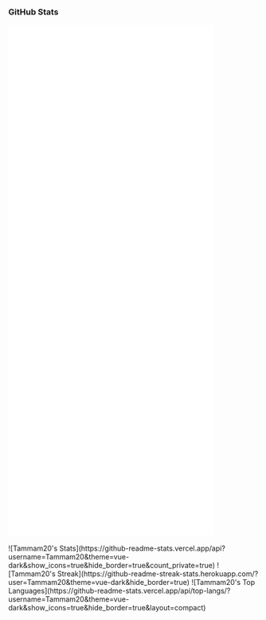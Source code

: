 ### GitHub Stats

<p align="left"><img src="https://raw.githubusercontent.com/tammam20/tammam20/main/github-metrics.svg" /></p>
![Tammam20's Stats](https://github-readme-stats.vercel.app/api?username=Tammam20&theme=vue-dark&show_icons=true&hide_border=true&count_private=true)
![Tammam20's Streak](https://github-readme-streak-stats.herokuapp.com/?user=Tammam20&theme=vue-dark&hide_border=true)
![Tammam20's Top Languages](https://github-readme-stats.vercel.app/api/top-langs/?username=Tammam20&theme=vue-dark&show_icons=true&hide_border=true&layout=compact)
